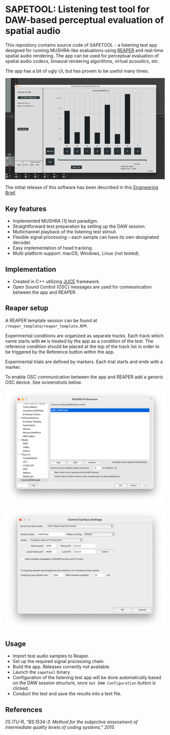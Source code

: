 # SAPETOOL: Listening test tool for DAW-based perceptual evaluation of spatial audio

This repository contains source code of SAPETOOL - a listening test app designed for running MUSHRA-like evaluations using [REAPER](https://reaper.fm) and real-time spatial audio rendering. The app can be used for perceptual evaluation of spatial audio codecs, binaural rendering algorithms, virtual acoustics, etc.

The app has a bit of ugly UI, but has proven to be useful many times.

![alt text](SAPETOOL_UI.png "User Interface")

The initial release of this software has been described in this [Engineering Brief](https://www.aes.org/e-lib/browse.cfm?elib=19730).

## Key features
- Implemented MUSHRA [1] test paradigm.
- Straightforward test preparation by setting up the DAW session.
- Multichannel playback of the listening test stimuli.
- Flexible signal processing – each sample can have its own designated decoder.
- Easy implementation of head tracking.
- Multi-platform support: macOS, Windows, Linux (not tested).

## Implementation
- Created in C++ utilizing [JUCE](https://github.com/juce-framework/JUCE) framework.
- Open Sound Control (OSC) messages are used for communication between the app and REAPER.

## Reaper setup
A REAPER template session can be found at `/reaper_template/reaper_template.RPP`. 

Experimental conditions are organized as separate tracks. Each track which name starts with `##` is treated by the app as a condition of the test. The reference condition should be placed at the top of the track list in order to be triggered by the Reference button within the app.

Experimental trials are defined by markers. Each trial starts and ends with a marker.

To enable OSC communication between the app and REAPER add a generic OSC device. See screenshots below. 

![alt text](REAPER_preferences1.png "REAPER Preferences")

![alt text](REAPER_preferences2.png "REAPER Preferences")

## Usage
- Import test audio samples to Reaper.
- Set up the required signal processing chain.
- Build the app. Releases currently not available.
- Launch the `sapetool` binary.
- Configuration of the listening test app will be done automatically based on the DAW session structure, once `Get DAW Configuration` button is clicked.
- Conduct the test and save the results into a text file.

## References
[1] *ITU-R, “BS.1534-3: Method for the subjective assessment of intermediate quality levels of coding systems,” 2015.*
